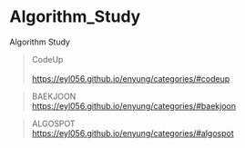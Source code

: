 # Algorithm_Study
Algorithm Study

> CodeUp<br><br>
https://eyl056.github.io/enyung/categories/#codeup

> BAEKJOON<br>
https://eyl056.github.io/enyung/categories/#baekjoon

> ALGOSPOT<br>
https://eyl056.github.io/enyung/categories/#algospot
